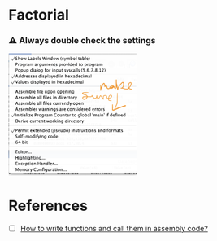 # Factorial

### :warning: Always double check the settings

<img src=images/main-settings.png width="50%" height="50%" > </img>

# References

 - [ ] [How to write functions and call them in assembly code?](https://gitlab.eurecom.fr/renaud.pacalet/ca/-/blob/master/FAQ.md?ref_type=heads#how-to-write-functions-and-call-them-in-assembly-code)


